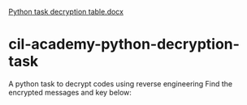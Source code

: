 [Python task decryption table.docx](https://github.com/LizKeshwa/cil-academy-python-challenge/files/11073082/Python.task.decryption.table.docx)
# cil-academy-python-decryption-task
A python task to decrypt codes using reverse engineering
Find the encrypted messages and key below:
